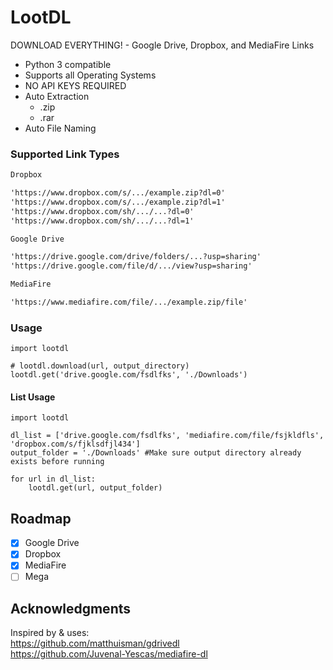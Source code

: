 # LootDL
DOWNLOAD EVERYTHING! - Google Drive, Dropbox, and MediaFire Links

- Python 3 compatible
- Supports all Operating Systems
- NO API KEYS REQUIRED
- Auto Extraction
  - .zip
  - .rar
- Auto File Naming

### Supported Link Types
```txt
Dropbox

'https://www.dropbox.com/s/.../example.zip?dl=0'
'https://www.dropbox.com/s/.../example.zip?dl=1'
'https://www.dropbox.com/sh/.../...?dl=0'
'https://www.dropbox.com/sh/.../...?dl=1'  

Google Drive

'https://drive.google.com/drive/folders/...?usp=sharing'
'https://drive.google.com/file/d/.../view?usp=sharing'

MediaFire

'https://www.mediafire.com/file/.../example.zip/file'
```

### Usage
```python3
import lootdl

# lootdl.download(url, output_directory)
lootdl.get('drive.google.com/fsdlfks', './Downloads')

```
#### List Usage
```python3
import lootdl

dl_list = ['drive.google.com/fsdlfks', 'mediafire.com/file/fsjkldfls', 'dropbox.com/s/fjklsdfjl434']
output_folder = './Downloads' #Make sure output directory already exists before running

for url in dl_list:
    lootdl.get(url, output_folder)

```

## Roadmap
- [X] Google Drive
- [X] Dropbox
- [X] MediaFire
- [ ] Mega
 
## Acknowledgments
Inspired by & uses:<br/>
https://github.com/matthuisman/gdrivedl <br/>
https://github.com/Juvenal-Yescas/mediafire-dl
